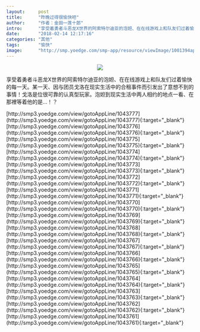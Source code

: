 ```yaml
---
layout:     post
title:      "昨晚过得很愉快吧"
author:     "作者：金田一莲十郎"
intro:      "享受着勇者斗恶龙X世界的阿索特尔迪亚的泡妲、在在线游戏上和队友们过着愉快的每一天。某一天、因与团员戈洛在现实生活中的合租事件而引发出了意想不到的事情！戈洛是位很可靠的认真型玩家。泡妲到现实生活中两人相约的地点一看、在那裡等着他的是…！？"
date:       "2018-02-14 12:17:16"
categories: "其他"
tags:       "愉快"
image:      "http://smp.yoedge.com/smp-app/resource/viewImage/1001394appline.png"
---
```

<div style="text-align: center">
<p><img src="http://smp.yoedge.com/smp-app/resource/viewImage/1001394appline.png"/></p>
</div>
<p class="post-meta">
<span>享受着勇者斗恶龙X世界的阿索特尔迪亚的泡妲、在在线游戏上和队友们过着愉快的每一天。某一天、因与团员戈洛在现实生活中的合租事件而引发出了意想不到的事情！戈洛是位很可靠的认真型玩家。泡妲到现实生活中两人相约的地点一看、在那裡等着他的是…！？</span>
</p>
[http://smp3.yoedge.com/view/gotoAppLine/1043777](http://smp3.yoedge.com/view/gotoAppLine/1043777){:target="_blank"}
[http://smp3.yoedge.com/view/gotoAppLine/1043776](http://smp3.yoedge.com/view/gotoAppLine/1043776){:target="_blank"}
[http://smp3.yoedge.com/view/gotoAppLine/1043775](http://smp3.yoedge.com/view/gotoAppLine/1043775){:target="_blank"}
[http://smp3.yoedge.com/view/gotoAppLine/1043774](http://smp3.yoedge.com/view/gotoAppLine/1043774){:target="_blank"}
[http://smp3.yoedge.com/view/gotoAppLine/1043773](http://smp3.yoedge.com/view/gotoAppLine/1043773){:target="_blank"}
[http://smp3.yoedge.com/view/gotoAppLine/1043772](http://smp3.yoedge.com/view/gotoAppLine/1043772){:target="_blank"}
[http://smp3.yoedge.com/view/gotoAppLine/1043771](http://smp3.yoedge.com/view/gotoAppLine/1043771){:target="_blank"}
[http://smp3.yoedge.com/view/gotoAppLine/1043770](http://smp3.yoedge.com/view/gotoAppLine/1043770){:target="_blank"}
[http://smp3.yoedge.com/view/gotoAppLine/1043769](http://smp3.yoedge.com/view/gotoAppLine/1043769){:target="_blank"}
[http://smp3.yoedge.com/view/gotoAppLine/1043768](http://smp3.yoedge.com/view/gotoAppLine/1043768){:target="_blank"}
[http://smp3.yoedge.com/view/gotoAppLine/1043767](http://smp3.yoedge.com/view/gotoAppLine/1043767){:target="_blank"}
[http://smp3.yoedge.com/view/gotoAppLine/1043766](http://smp3.yoedge.com/view/gotoAppLine/1043766){:target="_blank"}
[http://smp3.yoedge.com/view/gotoAppLine/1043765](http://smp3.yoedge.com/view/gotoAppLine/1043765){:target="_blank"}
[http://smp3.yoedge.com/view/gotoAppLine/1043764](http://smp3.yoedge.com/view/gotoAppLine/1043764){:target="_blank"}
[http://smp3.yoedge.com/view/gotoAppLine/1043763](http://smp3.yoedge.com/view/gotoAppLine/1043763){:target="_blank"}
[http://smp3.yoedge.com/view/gotoAppLine/1043762](http://smp3.yoedge.com/view/gotoAppLine/1043762){:target="_blank"}
[http://smp3.yoedge.com/view/gotoAppLine/1043761](http://smp3.yoedge.com/view/gotoAppLine/1043761){:target="_blank"}


